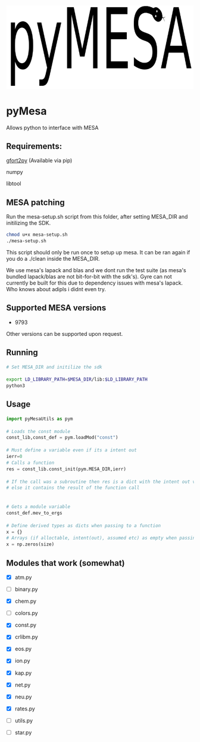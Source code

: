 ![pyMesa logo](images/logo.png?raw=true "pyMesa Logo")

# pyMesa
Allows python to interface with MESA

## Requirements:
[gfort2py](https://github.com/rjfarmer/gfort2py) (Available via pip)

numpy

libtool

## MESA patching

Run the mesa-setup.sh script from this folder, after setting MESA_DIR and initilizing the SDK.

````bash
chmod u+x mesa-setup.sh
./mesa-setup.sh
````

This script should only be run once to setup up mesa. It can be ran again if you do a ./clean inside the MESA_DIR.

We use mesa's lapack and blas and we dont run the test suite
(as mesa's bundled lapack/blas are not bit-for-bit with the sdk's). 
Gyre can not currently be built for this due to dependency issues with mesa's lapack.
Who knows about adipls i didnt even try.

## Supported MESA versions
- 9793

Other versions can be supported upon request.


## Running
````bash
# Set MESA_DIR and initilize the sdk

export LD_LIBRARY_PATH=$MESA_DIR/lib:$LD_LIBRARY_PATH
python3
````

## Usage

````python
import pyMesaUtils as pym

# Loads the const module
const_lib,const_def = pym.loadMod("const")

# Must define a variable even if its a intent out
ierr=0
# Calls a function
res = const_lib.const_init(pym.MESA_DIR,ierr)

# If the call was a subroutine then res is a dict with the intent out variables in there
# else it contains the result of the function call


# Gets a module variable
const_def.mev_to_ergs

# Define derived types as dicts when passing to a function
x = {}
# Arrays (if alloctable, intent(out), assumed etc) as empty when passing to a function
x = np.zeros(size)

````



## Modules that work (somewhat)

- [x] atm.py
- [ ] binary.py
- [x] chem.py
- [ ] colors.py
- [x] const.py
- [x] crlibm.py
- [x] eos.py
- [x] ion.py
- [x] kap.py
- [x] net.py
- [x] neu.py
- [x] rates.py
- [ ] utils.py
- [ ] star.py




